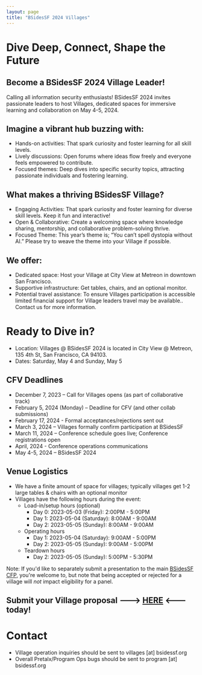 ```yaml
---
layout: page
title: "BSidesSF 2024 Villages"
---
```


# Dive Deep, Connect, Shape the Future

## Become a BSidesSF 2024 Village Leader!

Calling all information security enthusiasts! BSidesSF 2024 invites passionate leaders to host Villages, dedicated spaces for immersive learning and collaboration on May 4-5, 2024.

## Imagine a vibrant hub buzzing with:

* Hands-on activities: That spark curiosity and foster learning for all skill levels.
* Lively discussions: Open forums where ideas flow freely and everyone feels empowered to contribute.
* Focused themes: Deep dives into specific security topics, attracting passionate individuals and fostering learning. 

## What makes a thriving BSidesSF Village?

* Engaging Activities: That spark curiosity and foster learning for diverse skill levels. Keep it fun and interactive! 
* Open & Collaborative: Create a welcoming space where knowledge sharing, mentorship, and collaborative problem-solving thrive.
* Focused Theme: This year’s theme is; “You can’t spell dystopia without AI.” Please try to weave the theme into your Village if possible. 

## We offer:

* Dedicated space: Host your Village at City View at Metreon in downtown San Francisco.
* Supportive infrastructure: Get tables, chairs, and an optional monitor.
* Potential travel assistance: To ensure Villages participation is accessible limited financial support for Village leaders travel may be available.. Contact us for more information.

# Ready to Dive in?

* Location: Villages @ BSidesSF 2024 is located in City View @ Metreon, 135 4th St, San Francisco, CA 94103.
* Dates: Saturday, May 4 and Sunday, May 5

## CFV Deadlines

* December 7, 2023 – Call for Villages opens (as part of collaborative track)
* February 5, 2024 (Monday) – Deadline for CFV (and other collab submissions)
* February 17, 2024 - Formal acceptances/rejections sent out
* March 3, 2024 – Villages formally confirm participation at BSidesSF
* March 11, 2024 – Conference schedule goes live; Conference registrations open
* April, 2024 - Conference operations communications
* May 4-5, 2024 – BSidesSF 2024

## Venue Logistics

* We have a finite amount of space for villages; typically villages get 1-2 large tables & chairs with an optional monitor
* Villages have the following hours during the event:
  * Load-in/setup hours (optional)
    * Day 0: 2023-05-03 (Friday): 2:00PM - 5:00PM
    * Day 1: 2023-05-04 (Saturday): 8:00AM - 9:00AM
    * Day 2: 2023-05-05 (Sunday): 8:00AM - 9:00AM
  * Operating hours
    * Day 1: 2023-05-04 (Saturday): 9:00AM - 5:00PM
    * Day 2: 2023-05-05 (Sunday): 9:00AM - 5:00PM
  * Teardown hours
    * Day 2: 2023-05-05 (Sunday): 5:00PM - 5:30PM

Note: If you'd like to separately submit a presentation to the main [BSidesSF CFP](/cfp), you're welcome to, but note that being accepted or rejected for a village will *not* impact eligibility for a panel.

## Submit your Village proposal **---> [HERE](https://pretalx.com/bsidessf-2024/submit/?track=4131-collaborative-workshop-village-bof&submission_type=3484-village-community-group) <---** today!

# Contact

* Village operation inquiries should be sent to villages [at] bsidessf.org
* Overall Pretalx/Program Ops bugs should be sent to program [at] bsidessf.org

